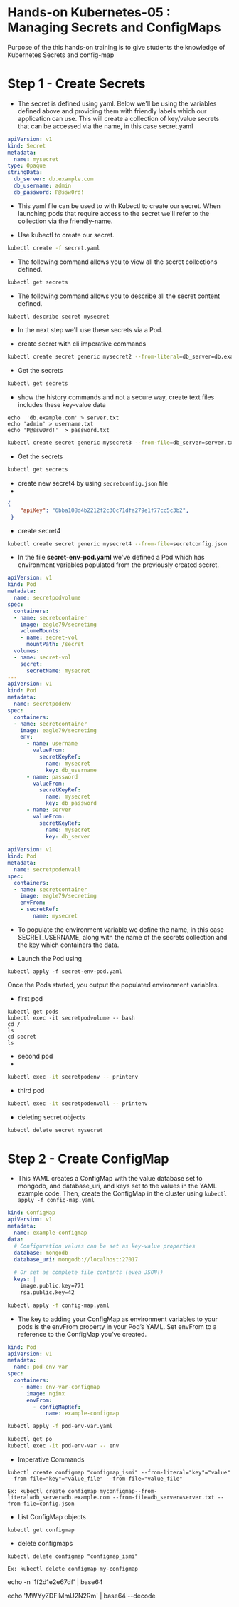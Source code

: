# Hands-on Kubernetes-05 : Managing Secrets and ConfigMaps

Purpose of the this hands-on training is to give students the knowledge of Kubernetes Secrets and config-map


# Step 1 - Create Secrets

- The secret is defined using yaml. Below we'll be using the variables defined above and providing them with friendly labels which our application can use. This will create a collection of key/value secrets that can be accessed via the name, in this case secret.yaml

```yaml
apiVersion: v1
kind: Secret
metadata:
  name: mysecret
type: Opaque
stringData:
  db_server: db.example.com
  db_username: admin
  db_password: P@ssw0rd!
```
- This yaml file can be used to with Kubectl to create our secret. When launching pods that require access to the secret we'll refer to the collection via the friendly-name.

- Use kubectl to create our secret.

```bash 
kubectl create -f secret.yaml
```

- The following command allows you to view all the secret collections defined.

```bash
kubectl get secrets
```
- The following command allows you to describe all the secret content defined.

```bash
kubectl describe secret mysecret
```

- In the next step we'll use these secrets via a Pod.

- create secret with cli imperative commands 
  
```bash
kubectl create secret generic mysecret2 --from-literal=db_server=db.example.com --from-literal=db_username=admin --from-literal=db_password=P@ssw0rd!
```
- Get the secrets 
  
```bash
kubectl get secrets
```
- show the history commands and not a secure way, create text files  includes these key-value data

```
echo  'db.example.com' > server.txt
echo 'admin' > username.txt
echo 'P@ssw0rd!'  > password.txt
```

```bash
kubectl create secret generic mysecret3 --from-file=db_server=server.txt --from-file=db_username=username.txt --from-file=db_password=password.txt
```
- Get the secrets 
  
```bash
kubectl get secrets
```
- create new secret4 by using ``secretconfig.json`` file
- 
```json
{
    "apiKey": "6bba108d4b2212f2c30c71dfa279e1f77cc5c3b2",
 }
```
- create secret4

```bash
kubectl create secret generic mysecret4 --from-file=secretconfig.json
```

- In the file **secret-env-pod.yaml** we've defined a Pod which has environment variables populated from the previously created secret.

```yaml
apiVersion: v1
kind: Pod
metadata:
  name: secretpodvolume
spec:
  containers:
  - name: secretcontainer
    image: eagle79/secretimg
    volumeMounts:
    - name: secret-vol
      mountPath: /secret
  volumes:
  - name: secret-vol
    secret:
      secretName: mysecret
---
apiVersion: v1
kind: Pod
metadata:
  name: secretpodenv
spec:
  containers:
  - name: secretcontainer
    image: eagle79/secretimg
    env:
      - name: username
        valueFrom:
          secretKeyRef:
            name: mysecret
            key: db_username
      - name: password
        valueFrom:
          secretKeyRef:
            name: mysecret
            key: db_password
      - name: server
        valueFrom:
          secretKeyRef:
            name: mysecret
            key: db_server
---
apiVersion: v1
kind: Pod
metadata:
  name: secretpodenvall
spec:
  containers:
  - name: secretcontainer
    image: eagle79/secretimg
    envFrom:
    - secretRef:
        name: mysecret
```

- To populate the environment variable we define the name, in this case SECRET_USERNAME, along with the name of the secrets collection and the key which containers the data.

- Launch the Pod using 
```
kubectl apply -f secret-env-pod.yaml
```
Once the Pods started, you output the populated environment variables.
- first pod
```
kubectl get pods
kubectl exec -it secretpodvolume -- bash
cd /
ls
cd secret
ls
```
- second pod
- 
```bash
kubectl exec -it secretpodenv -- printenv
```
- third pod
```bash
kubectl exec -it secretpodenvall -- printenv
```
- deleting secret objects
```bash
kubectl delete secret mysecret
```

# Step 2 - Create ConfigMap

- This YAML creates a ConfigMap with the value database set to mongodb, and database_uri, and keys set to the values in the YAML example code. Then, create the ConfigMap in the cluster using ``kubectl apply -f config-map.yaml``

```yaml
kind: ConfigMap 
apiVersion: v1 
metadata:
  name: example-configmap 
data:
  # Configuration values can be set as key-value properties
  database: mongodb
  database_uri: mongodb://localhost:27017
  
  # Or set as complete file contents (even JSON!)
  keys: | 
    image.public.key=771 
    rsa.public.key=42
```
```bash
kubectl apply -f config-map.yaml
```

- The key to adding your ConfigMap as environment variables to your pods is the envFrom property in your Pod’s YAML. Set envFrom to a reference to the ConfigMap you’ve created.

```yaml
kind: Pod 
apiVersion: v1 
metadata:
  name: pod-env-var 
spec:
  containers:
    - name: env-var-configmap
      image: nginx
      envFrom:
        - configMapRef:
            name: example-configmap
```

```bash
kubectl apply -f pod-env-var.yaml
```

```bash
kubectl get po
kubectl exec -it pod-env-var -- env
```

- Imperative Commands

```
kubectl create configmap "configmap_ismi" --from-literal="key"="value" --from-file="key"="value_file" --from-file="value_file"

Ex: kubectl create configmap myconfigmap--from-literal=db_server=db.example.com --from-file=db_server=server.txt --from-file=config.json
```
- List ConfigMap objects

```
kubectl get configmap
```

- delete configmaps

```
kubectl delete configmap "configmap_ismi"

Ex: kubectl delete configmap my-configmap
```

echo -n '1f2d1e2e67df' | base64

echo 'MWYyZDFlMmU2N2Rm' | base64 --decode